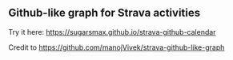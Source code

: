 ## Github-like graph for Strava activities

Try it here: https://sugarsmax.github.io/strava-github-calendar


Credit to https://github.com/manojVivek/strava-github-like-graph
